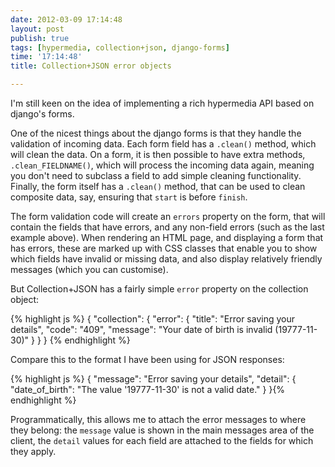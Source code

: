 ```yaml
---
date: 2012-03-09 17:14:48
layout: post
publish: true
tags: [hypermedia, collection+json, django-forms]
time: '17:14:48'
title: Collection+JSON error objects

---
```



I'm still keen on the idea of implementing a rich hypermedia API based on django's forms.

One of the nicest things about the django forms is that they handle the validation of incoming data. Each form field has a `.clean()` method, which will clean the data. On a form, it is then possible to have extra methods, `.clean_FIELDNAME()`, which will process the incoming data again, meaning you don't need to subclass a field to add simple cleaning functionality. Finally, the form itself has a `.clean()` method, that can be used to clean composite data, say, ensuring that `start` is before `finish`.

The form validation code will create an `errors` property on the form, that will contain the fields that have errors, and any non-field errors (such as the last example above). When rendering an HTML page, and displaying a form that has errors, these are marked up with CSS classes that enable you to show which fields have invalid or missing data, and also display relatively friendly messages (which you can customise).

But Collection+JSON has a fairly simple `error` property on the collection object:

{% highlight js %}
{
  "collection": {
    "error": {
      "title": "Error saving your details",
      "code": "409",
      "message": "Your date of birth is invalid (19777-11-30)"
    }
  }
}
{% endhighlight %}

Compare this to the format I have been using for JSON responses:

{% highlight js %}
{
  "message": "Error saving your details",
  "detail": {
    "date_of_birth": "The value '19777-11-30' is not a valid date."
  }
}{% endhighlight %}

Programmatically, this allows me to attach the error messages to where they belong: the `message` value is shown in the main messages area of the client, the `detail` values for each field are attached to the fields for which they apply.